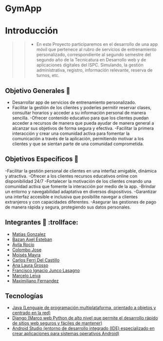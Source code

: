 # GymApp

# Introducción
>>* En este Proyecto participaremos en el desarrollo de una app móvil que pertenece al rubro de servicios de entrenamiento personalizado, correspondiente al segundo semestre del segundo año de la Tecnicatura en Desarrollo web y de aplicaciones digitales del ISPC. Simulando, la gestión administrativa, registro, información relevante, reserva de turnos, etc.

## Objetivo Generales :dart:

- Desarrollar app de servicios de entrenamiento personalizado.
- Facilitar la gestión de los clientes y poderles permitir reservar clases, consultar horarios y acceder a su información personal de manera sencilla.
-Ofrecer contenido educativo para que los clientes puedan acceder a recursos de manera que pueda ayudar de manera general a alcanzar sus objetivos de forma segura y efectiva.
-Facilitar la primera interacción y crear una comunidad activa para fomentar la comunicación a través de la aplicación, permitiendo motivar a los clientes y que se sientan parte de una comunidad comprometida.

## Objetivos Específicos :dart:

-Facilitar la gestión personal de clientes en una interfaz amigable, dinámica y atractiva.
-Ofrecer a los clientes recursos educativos online con disponibilidad 24/7
-Fortalecer la motivación de los clientes creando una comunidad activa que fomente la interacción por medio de la app.
-Brindar un entorno y navegabilidad adaptativa en diversos dispositivos.
-Garantizar una interfaz accesible e inclusiva que posibilite navegar a clientes extranjeros y con capacidades diferentes.
-Asegurar las gestiones de pago de manera rápida y segura, protegiendo sus datos personales.

## Integrantes  🦈 :trollface:

- [Matías Gonzalez](https://github.com/MatiasGonzalez1)
- [Bazan Axel Esteban](https://github.com/AxelBazan98)
- [Ávila Rocío](https://github.com/rocioAvila)
- [Colombo Jose](https://github.com/josecolombotk)
- [Moisés Mayra](https://github.com/Mayri1)
- [Carlos Ferri Del Castillo](https://github.com/Carlos-Ferri-Del-Castillo)
- [Ana Laura Grosso](https://github.com/Laurix86)
- [Francisco Ignacio Junco Lasagno](https://github.com/FranJL075)
- [Marcelo Leiva](https://github.com/leivahm)
- [Maximiliano Fernandez](https://github.com/lanusroots)

## Tecnologías

- [Java (Lenguaje de programación multiplataforma, orientado a objetos y centrado en la red)](https://docs.oracle.com/en/java/)
- [Django (Marco web Python de alto nivel que permite el desarrollo rápido de sitios web seguros y fáciles de mantener)](https://www.djangoproject.com/)
- [Android Studio (entorno de desarrollo integrado (IDE) especializado en crear aplicaciones para sistemas operativos Android)](https://developer.android.com/?hl=es-419)
